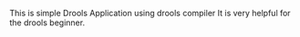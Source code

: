 This is simple Drools Application using drools compiler
It is very helpful for the drools beginner.
